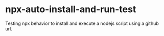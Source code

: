 # npx-auto-install-and-run-test
Testing npx behavior to install and execute a nodejs script using a github url.

